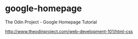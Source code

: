 # google-homepage
 The Odin Project - Google Homepage Tutorial


http://www.theodinproject.com/web-development-101/html-css

